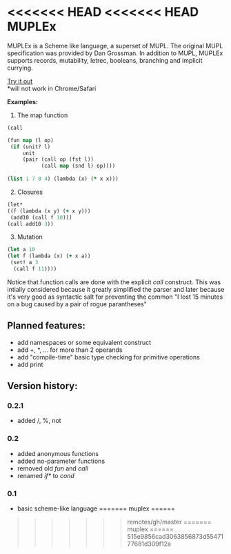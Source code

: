 <<<<<<< HEAD
<<<<<<< HEAD
MUPLEx
======

MUPLEx is a Scheme like language, a superset of MUPL. The original MUPL specification was provided by Dan Grossman.
In addition to MUPL, MUPLEx supports records, mutability, letrec, booleans, branching and implicit currying.

[Try it out](http://htmlpreview.github.com/?https://github.com/madflame991/muplex/blob/working/main.html)  
\*will not work in Chrome/Safari

**Examples:**

1. The map function

 ```clojure
(call 

 (fun map (l op)
  (if (unit? l) 
      unit
      (pair (call op (fst l))
            (call map (snd l) op))))
           
 (list 1 7 8 4) (lambda (x) (* x x)))
```

2. Closures

 ```clojure
(let* 
 ((f (lambda (x y) (+ x y)))
  (add10 (call f 10)))
 (call add10 3))
```

3. Mutation

 ```clojure
(let a 10
 (let f (lambda (x) (+ x a))
  (set! a 3
   (call f 11))))
```

Notice that function calls are done with the explicit *call* construct. 
This was intially considered because it greatly simplified the parser and later because 
it's very good as syntactic salt for preventing the common "I lost 15 minutes on a bug caused by a pair of rogue parantheses" 
 

Planned features:
-----------------

* add namespaces or some equivalent construct
* add +, *, ... for more than 2 operands
* add "compile-time" basic type checking for primitive operations
* add print

Version history:
----------------

### 0.2.1

* added /, %, not

### 0.2

* added anonymous functions
* added no-parameter functions
* removed old *fun* and *call*
* renamed *if\** to *cond*

### 0.1

* basic scheme-like language
=======
muplex
======
>>>>>>> remotes/gh/master
=======
muplex
======
>>>>>>> 515e9856cad3063856873d5547177681d309f12a
